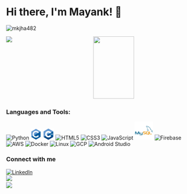 # Hi there, I'm Mayank! :wave:

<p align="left"> <img src="https://komarev.com/ghpvc/?username=mkjha482&label=Profile%20views&color=0e75b6&style=flat" alt="mkjha482" /> </p>

<img align="left" width="47%" src="https://github-readme-stats.vercel.app/api?username=mkjha482&show_icons=true&theme=tokyonight">

<img width="47%" height="170" src="https://github-readme-stats.vercel.app/api/top-langs/?username=mkjha482&layout=compact">

<h3 align="left">Languages and Tools:</h3>
<p align="left">
<img alt="Python" src="https://img.shields.io/badge/python-3670A0?style=for-the-badge&logo=python&logoColor=ffdd54">
<img alt="C" src="https://raw.githubusercontent.com/devicons/devicon/master/icons/c/c-original.svg" width="30" height="30">
<img alt="C++" src="https://raw.githubusercontent.com/devicons/devicon/master/icons/cplusplus/cplusplus-original.svg" width="30" height="30">
<img alt="HTML5" src="https://img.shields.io/badge/html5-%23E34F26.svg?style=for-the-badge&logo=html5&logoColor=white">
<img alt="CSS3" src="https://img.shields.io/badge/css3-%231572B6.svg?style=for-the-badge&logo=css3&logoColor=white">
<img alt="JavaScript" src="https://img.shields.io/badge/javascript-%23323330.svg?style=for-the-badge&logo=javascript&logoColor=%23F7DF1E">
<img alt="MySQL" src="https://raw.githubusercontent.com/devicons/devicon/master/icons/mysql/mysql-original-wordmark.svg" width="50" height="50">
<img alt="Firebase" src="https://img.shields.io/badge/Firebase-039BE5?style=for-the-badge&logo=Firebase&logoColor=white">
<img alt="AWS" src="https://img.shields.io/badge/AWS-%23FF9900.svg?style=for-the-badge&logo=amazon-aws&logoColor=white">
<img alt="Docker" src="https://img.shields.io/badge/docker-%230db7ed.svg?style=for-the-badge&logo=docker&logoColor=white">
<img alt="Linux" src="https://img.shields.io/badge/Linux-FCC624?style=for-the-badge&logo=linux&logoColor=black">
<img alt="GCP" src="https://img.shields.io/badge/GoogleCloud-%234285F4.svg?style=for-the-badge&logo=google-cloud&logoColor=white">
<img alt="Android Studio" src="https://img.shields.io/badge/Android%20Studio-3DDC84.svg?style=for-the-badge&logo=android-studio&logoColor=white">
</p>

<h3 align="left">Connect with me</h3>
<p>
<a href="https://www.linkedin.com/in/mayank-jha-9181341b0/"><img alt="LinkedIn" src="https://img.shields.io/badge/linkedin-%230077B5.svg?style=for-the-badge&logo=linkedin&logoColor=white"></a><br/>
<img src="https://img.shields.io/badge/mkjha482@gmail.com-039BE5?style=for-the-badge&logo=Gmail&logoColor=white"><br/>
<a href="https://twitter.com/Mayank__jha__56"><img src="https://img.shields.io/badge/Twitter-039BE5?style=for-the-badge&logo=Twitter&logoColor=white"></a><br/>
</p>
